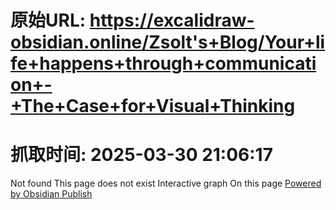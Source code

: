 # 原始URL: https://excalidraw-obsidian.online/Zsolt's+Blog/Your+life+happens+through+communication+-+The+Case+for+Visual+Thinking

# 抓取时间: 2025-03-30 21:06:17

Not found
This page does not exist
Interactive graph
On this page
[Powered by Obsidian Publish](https://publish.obsidian.md)
